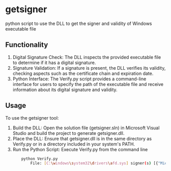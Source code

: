 # getsigner
python script to use the DLL to get the signer and validity of Windows executable file

## Functionality
1. Digital Signature Check: The DLL inspects the provided executable file to determine if it has a digital signature.
2. Signature Validation: If a signature is present, the DLL verifies its validity, checking aspects such as the certificate chain and expiration date.
3. Python Interface: The Verify.py script provides a command-line interface for users to specify the path of the executable file and receive information about its digital signature and validity.

## Usage
To use the getsigner tool:
1. Build the DLL: Open the solution file (getsigner.sln) in Microsoft Visual Studio and build the project to generate getsigner.dll.
2. Place the DLL: Ensure that getsigner.dll is in the same directory as Verify.py or in a directory included in your system's PATH.
3. Run the Python Script: Execute Verify.py from the command line
```sh
       python Verify.py 
           File: [C:\windows\system32\drivers\afd.sys] signer(s) [{"Microsoft Windows": {"Issuer": "Microsoft Windows Production PCA 2011"},}]
```